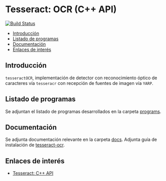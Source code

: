 # Tesseract: OCR (C++ API)

[![Build Status](https://travis-ci.org/davidvelascogarcia//tesseractOCR.svg?branch=master)](https://travis-ci.org/davidvelascogarcia//tesseractOCR)

- [Introducción](#introducción)
- [Listado de programas](#listado-de-programas)
- [Documentación](#documentación)
- [Enlaces de interés](#enlaces-de-interés)

## Introducción

`tesseractOCR`, implementación de detector con reconocimiento óptico de caracteres vía `tesseracr` con recepción de fuentes de imagen vía `YARP`.

## Listado de programas

Se adjuntan el listado de programas desarrollados en la carpeta [programs](./programs).

## Documentación

Se adjunta documentación relevante en la carpeta [docs](./docs).
Adjunta guía de instalación de [tesseract-ocr](./docs/README.md).

## Enlaces de interés

* [Tesseract: C++ API](https://github.com/tesseract-ocr/)

